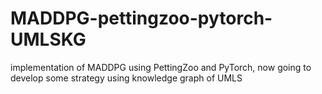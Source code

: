 # MADDPG-pettingzoo-pytorch-UMLSKG
implementation of MADDPG using PettingZoo and PyTorch, now going to develop some strategy using knowledge graph of UMLS
